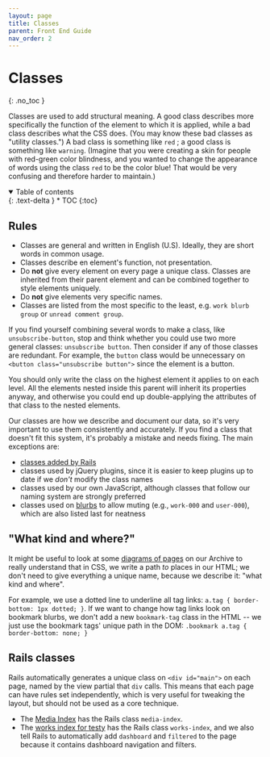 ```yaml
---
layout: page
title: Classes
parent: Front End Guide
nav_order: 2
---
```

# Classes
{: .no_toc }

Classes are used to add structural meaning. A good class describes more specifically the function of the element to which it is applied, while a bad class describes what the CSS does. (You may know these bad classes as "utility classes.") A bad class is something like `red` ; a good class is something like `warning`. (Imagine that you were creating a skin for people with red-green color blindness, and you wanted to change the appearance of words using the class `red` to be the color blue! That would be very confusing and therefore harder to maintain.)

<details open markdown="block">
  <summary>
    Table of contents
  </summary>
  {: .text-delta }
* TOC
{:toc}
</details>

## Rules

* Classes are general and written in English (U.S). Ideally, they are short words in common usage.
* Classes describe en element's function, not presentation.
* Do **not** give every element on every page a unique class. Classes are inherited from their parent element and can be combined together to style elements uniquely.
* Do **not** give elements very specific names.
* Classes are listed from the most specific to the least, e.g. `work blurb group` or `unread comment group`.

If you find yourself combining several words to make a class, like `unsubscribe-button`, stop and think whether you could use two more general classes: `unsubscribe button`. Then consider if any of those classes are redundant. For example, the `button` class would be unnecessary on `<button class="unsubscribe button">` since the element is a button.

You should only write the class on the highest element it applies to on each level. All the elements nested inside this parent will inherit its properties anyway, and otherwise you could end up double-applying the attributes of that class to the nested elements.

Our classes are how we describe and document our data, so it's very important to use them consistently and accurately. If you find a class that doesn't fit this system, it's probably a mistake and needs fixing. The main exceptions are:

* [classes added by Rails](#rails-classes)
* classes used by jQuery plugins, since it is easier to keep plugins up to date if we *don't* modify the class names
* classes used by our own JavaScript, although classes that follow our naming system are strongly preferred
* classes used on [blurbs](/docs/patterns/blurb) to allow muting (e.g., `work-000` and `user-000`), which are also listed last for neatness

## "What kind and where?"

It might be useful to look at some [diagrams of pages](/docs/patterns) on our Archive to really understand that in CSS, we write a path *to* places in our HTML; we don't need to give everything a unique name, because we describe it: "what kind and where".

For example, we use a dotted line to underline all tag links: `a.tag { border-bottom: 1px dotted; }`. If we want to change how tag links look on bookmark blurbs, we don't add a new `bookmark-tag` class in the HTML -- we just use the bookmark tags' unique path in the DOM: `.bookmark a.tag { border-bottom: none; }`

## Rails classes

Rails automatically generates a unique class on `<div id="main">` on each page, named by the view partial that `div` calls. This means that each page can have rules set independently, which is very useful for tweaking the layout, but should not be used as a core technique.

* The [Media Index](https://archiveofourown.org/media) has the Rails class `media-index`.
* The [works index for testy](https://archiveofourown.org/users/testy/works) has the Rails class `works-index`, and we also tell Rails to automatically add `dashboard` and `filtered` to the page because it contains dashboard navigation and filters.
